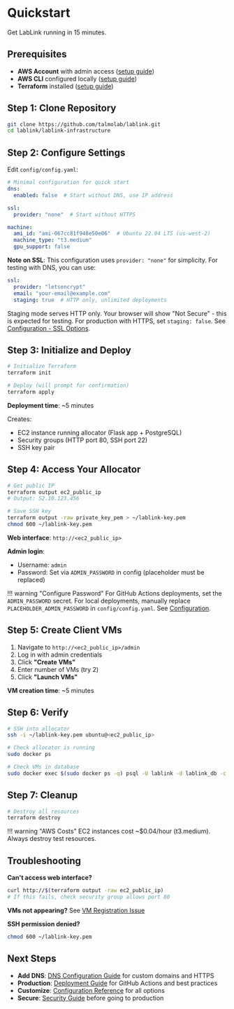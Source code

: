 # Quickstart

Get LabLink running in 15 minutes.

## Prerequisites

- **AWS Account** with admin access ([setup guide](prerequisites.md#1-aws-account))
- **AWS CLI** configured locally ([setup guide](prerequisites.md#2-aws-cli))
- **Terraform** installed ([setup guide](prerequisites.md#3-terraform))

## Step 1: Clone Repository

```bash
git clone https://github.com/talmolab/lablink.git
cd lablink/lablink-infrastructure
```

## Step 2: Configure Settings

Edit `config/config.yaml`:

```yaml
# Minimal configuration for quick start
dns:
  enabled: false  # Start without DNS, use IP address

ssl:
  provider: "none"  # Start without HTTPS

machine:
  ami_id: "ami-067cc81f948e50e06"  # Ubuntu 22.04 LTS (us-west-2)
  machine_type: "t3.medium"
  gpu_support: false
```

**Note on SSL**: This configuration uses `provider: "none"` for simplicity. For testing with DNS, you can use:
```yaml
ssl:
  provider: "letsencrypt"
  email: "your-email@example.com"
  staging: true  # HTTP only, unlimited deployments
```

Staging mode serves HTTP only. Your browser will show "Not Secure" - this is expected for testing. For production with HTTPS, set `staging: false`. See [Configuration - SSL Options](configuration.md#ssltls-options-ssl).

## Step 3: Initialize and Deploy

```bash
# Initialize Terraform
terraform init

# Deploy (will prompt for confirmation)
terraform apply
```

**Deployment time**: ~5 minutes

Creates:
- EC2 instance running allocator (Flask app + PostgreSQL)
- Security groups (HTTP port 80, SSH port 22)
- SSH key pair

## Step 4: Access Your Allocator

```bash
# Get public IP
terraform output ec2_public_ip
# Output: 52.10.123.456

# Save SSH key
terraform output -raw private_key_pem > ~/lablink-key.pem
chmod 600 ~/lablink-key.pem
```

**Web interface**: `http://<ec2_public_ip>`

**Admin login**:
- Username: `admin`
- Password: Set via `ADMIN_PASSWORD` in config (placeholder must be replaced)

!!! warning "Configure Password"
    For GitHub Actions deployments, set the `ADMIN_PASSWORD` secret. For local deployments, manually replace `PLACEHOLDER_ADMIN_PASSWORD` in `config/config.yaml`. See [Configuration](configuration.md#first-steps-change-default-passwords).

## Step 5: Create Client VMs

1. Navigate to `http://<ec2_public_ip>/admin`
2. Log in with admin credentials
3. Click **"Create VMs"**
4. Enter number of VMs (try 2)
5. Click **"Launch VMs"**

**VM creation time**: ~5 minutes

## Step 6: Verify

```bash
# SSH into allocator
ssh -i ~/lablink-key.pem ubuntu@<ec2_public_ip>

# Check allocator is running
sudo docker ps

# Check VMs in database
sudo docker exec $(sudo docker ps -q) psql -U lablink -d lablink_db -c "SELECT hostname FROM vms;"
```

## Step 7: Cleanup

```bash
# Destroy all resources
terraform destroy
```

!!! warning "AWS Costs"
    EC2 instances cost ~$0.04/hour (t3.medium). Always destroy test resources.

## Troubleshooting

**Can't access web interface?**
```bash
curl http://$(terraform output -raw ec2_public_ip)
# If this fails, check security group allows port 80
```

**VMs not appearing?** See [VM Registration Issue](troubleshooting.md#client-vm-not-registering)

**SSH permission denied?**
```bash
chmod 600 ~/lablink-key.pem
```

## Next Steps

- **Add DNS**: [DNS Configuration Guide](dns-configuration.md) for custom domains and HTTPS
- **Production**: [Deployment Guide](deployment.md) for GitHub Actions and best practices
- **Customize**: [Configuration Reference](configuration.md) for all options
- **Secure**: [Security Guide](security.md) before going to production
